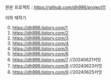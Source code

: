 원본 프로젝트 : https://github.com/dh996/project11

이하 제작기

0. https://dh996.tistory.com/1
1. https://dh996.tistory.com/2
2. https://dh996.tistory.com/3
3. https://dh996.tistory.com/4
4. https://dh996.tistory.com/5
5. https://dh996.tistory.com/6
6. https://dh996.tistory.com/7 //20240621커밋
7. https://dh996.tistory.com/8 //20240623커밋
8. https://dh996.tistory.com/9 //20240625커밋
